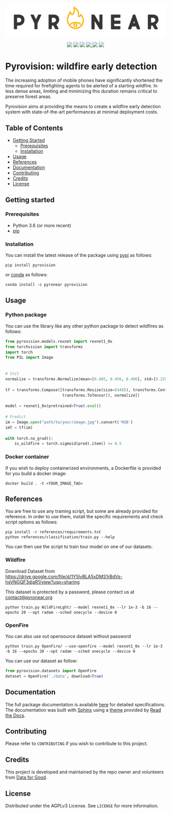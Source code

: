 ![PyroNear Logo](docs/source/_static/img/pyronear-logo-dark.png)

<p align="center">
    <a href="LICENSE" alt="License">
        <img src="https://img.shields.io/badge/License-AGPL%20v3-blue.svg" /></a>
    <a href="https://www.codacy.com/gh/pyronear/pyro-vision/dashboard?utm_source=github.com&amp;utm_medium=referral&amp;utm_content=pyronear/pyro-vision&amp;utm_campaign=Badge_Grade">
        <img src="https://app.codacy.com/project/badge/Grade/7f17d9f2448248dd93d84331e93523e1"/></a>
    <a href="https://github.com/pyronear/pyro-vision/actions?query=workflow%3Apython-package">
        <img src="https://github.com/pyronear/pyro-vision/workflows/python-package/badge.svg" /></a>
    <a href="https://codecov.io/gh/pyronear/pyro-vision">
  		<img src="https://codecov.io/gh/pyronear/pyro-vision/branch/master/graph/badge.svg" />
	</a>
    <a href="https://pyronear.github.io/pyro-vision">
  		<img src="https://img.shields.io/badge/docs-available-blue.svg" /></a>
    <a href="https://pypi.org/project/pyrovision/" alt="Pypi">
        <img src="https://img.shields.io/badge/pypi-v0.1.1-blue.svg" /></a>
</p>




# Pyrovision: wildfire early detection

The increasing adoption of mobile phones have significantly shortened the time required for firefighting agents to be alerted of a starting wildfire. In less dense areas, limiting and minimizing this duration remains critical to preserve forest areas.

Pyrovision aims at providing the means to create a wildfire early detection system with state-of-the-art performances at minimal deployment costs.



## Table of Contents

* [Getting Started](#getting-started)
  * [Prerequisites](#prerequisites)
  * [Installation](#installation)
* [Usage](#usage)
* [References](#references)
* [Documentation](#documentation)
* [Contributing](#contributing)
* [Credits](#credits)
* [License](#license)



## Getting started

### Prerequisites

- Python 3.6 (or more recent)
- [pip](https://pip.pypa.io/en/stable/)

### Installation

You can install the latest release of the package using [pypi](https://pypi.org/project/pyrovision/) as follows:

```shell
pip install pyrovision
```
or [conda](https://anaconda.org/pyronear/pyrovision) as follows:

```shell
conda install -c pyronear pyrovision
```



## Usage

### Python package

You can use the library like any other python package to detect wildfires as follows:

```python
from pyrovision.models.rexnet import rexnet1_0x
from torchvision import transforms
import torch
from PIL import Image


# Init
normalize = transforms.Normalize(mean=[0.485, 0.456, 0.406], std=[0.229, 0.224, 0.225])

tf = transforms.Compose([transforms.Resize(size=(448)), transforms.CenterCrop(size=448),
                         transforms.ToTensor(), normalize])

model = rexnet1_0x(pretrained=True).eval()

# Predict
im = Image.open("path/to/your/image.jpg").convert('RGB')
imT = tf(im)

with torch.no_grad():
    is_wildfire = torch.sigmoid(pred).item() >= 0.5
```



### Docker container

If you wish to deploy containerized environments, a Dockerfile is provided for you build a docker image:

```shell
docker build . -t <YOUR_IMAGE_TAG>
```



## References

You are free to use any training script, but some are already provided for reference. In order to use them, install the specific requirements and check script options as follows:

```shell
pip install -r references/requirements.txt
python references/classification/train.py --help
```

You can then use the script to train tour model on one of our datasets:

### Wildfire

Download Dataset from https://drive.google.com/file/d/1Y5IyBLA5xDMS1rBdVs-hsVNGQF3djaR1/view?usp=sharing

This dataset is protected by a password, please contact us at contact@pyronear.org

```
python train.py WildFireLght/ --model rexnet1_0x --lr 1e-3 -b 16 --epochs 20 --opt radam --sched onecycle --device 0
```

### OpenFire

You can also use out opensource dataset without password

```
python train.py OpenFire/ --use-openfire --model rexnet1_0x --lr 1e-3 -b 16 --epochs 20 --opt radam --sched onecycle --device 0
```

You can use our dataset as follow:

```python
from pyrovision.datasets import OpenFire
dataset = OpenFire('./data', download=True)
```


## Documentation

The full package documentation is available [here](https://pyronear.github.io/pyro-vision/) for detailed specifications. The documentation was built with [Sphinx](https://www.sphinx-doc.org) using a [theme](https://github.com/readthedocs/sphinx_rtd_theme) provided by [Read the Docs](https://readthedocs.org).



## Contributing

Please refer to `CONTRIBUTING` if you wish to contribute to this project.



## Credits

This project is developed and maintained by the repo owner and volunteers from [Data for Good](https://dataforgood.fr/).



## License

Distributed under the AGPLv3 License. See `LICENSE` for more information.
